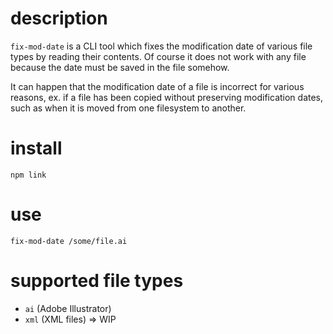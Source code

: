 # description

`fix-mod-date` is a CLI tool which fixes the modification date of various file types by reading their contents. Of course it does not work with any file because the date must be saved in the file somehow.

It can happen that the modification date of a file is incorrect for various reasons, ex. if a file has been copied without preserving modification dates, such as when it is moved from one filesystem to another.

# install

`npm link`

# use

`fix-mod-date /some/file.ai`

# supported file types

- `ai` (Adobe Illustrator)
- `xml` (XML files) => WIP